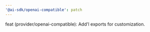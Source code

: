 ```yaml
---
'@ai-sdk/openai-compatible': patch
---
```


feat (provider/openai-compatible): Add'l exports for customization.
